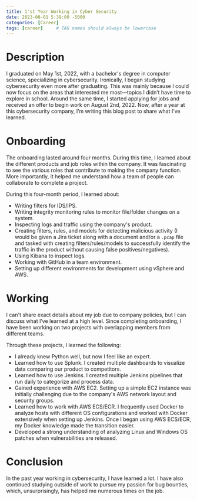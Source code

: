 ```yaml
---
title: 1'st Year Working in Cyber Security
date: 2023-08-01 5:39:00 -5000
categories: [Career]
tags: [career]     # TAG names should always be lowercase
---
```



# Description  
I graduated on May 1st, 2022, with a bachelor's degree in computer science, specializing in cybersecurity. Ironically, I began studying cybersecurity even more after graduating. This was mainly because I could now focus on the areas that interested me most—topics I didn’t have time to explore in school. Around the same time, I started applying for jobs and received an offer to begin work on August 2nd, 2022. Now, after a year at this cybersecurity company, I’m writing this blog post to share what I’ve learned.  

# Onboarding  
The onboarding lasted around four months. During this time, I learned about the different products and job roles within the company. It was fascinating to see the various roles that contribute to making the company function. More importantly, it helped me understand how a team of people can collaborate to complete a project.  

During this four-month period, I learned about:  
- Writing filters for IDS/IPS.  
- Writing integrity monitoring rules to monitor file/folder changes on a system.  
- Inspecting logs and traffic using the company's product.  
- Creating filters, rules, and models for detecting malicious activity (I would be given a Jira ticket along with a document and/or a `.pcap` file and tasked with creating filters/rules/models to successfully identify the traffic in the product without causing false positives/negatives).  
- Using Kibana to inspect logs.  
- Working with GitHub in a team environment.  
- Setting up different environments for development using vSphere and AWS.  

# Working  
I can't share exact details about my job due to company policies, but I can discuss what I’ve learned at a high level. Since completing onboarding, I have been working on two projects with overlapping members from different teams.  

Through these projects, I learned the following:  
- I already knew Python well, but now I feel like an expert.  
- Learned how to use Splunk. I created multiple dashboards to visualize data comparing our product to competitors.  
- Learned how to use Jenkins. I created multiple Jenkins pipelines that run daily to categorize and process data.  
- Gained experience with AWS EC2. Setting up a simple EC2 instance was initially challenging due to the company's AWS network layout and security groups.  
- Learned how to work with AWS ECS/ECR. I frequently used Docker to analyze hosts with different OS configurations and worked with Docker extensively when setting up Jenkins. Once I began using AWS ECS/ECR, my Docker knowledge made the transition easier.  
- Developed a strong understanding of analyzing Linux and Windows OS patches when vulnerabilities are released.  


# Conclusion 
In the past year working in cybersecurity, I have learned a lot. I have also continued studying outside of work to pursue my passion for bug bounties, which, unsurprisingly, has helped me numerous times on the job.  
